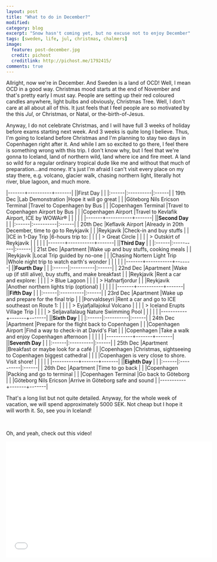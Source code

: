 ```yaml
---
layout: post
title: "What to do in December?"
modified:
category: blog
excerpt: "Snow hasn't coming yet, but no excuse not to enjoy December"
tags: [sweden, life, jul, christmas, chalmers]
image:
  feature: post-december.jpg
  credit: pichost
  creditlink: http://pichost.me/1792415/
comments: true
---
```


Allright, now we're in December. And Sweden is a land of OCD! Well, I mean OCD in a good way. Christmas mood starts at the end of November and that's pretty early I must say. People are setting up their red coloured candles anywhere, light bulbs and obviously, Christmas Tree. Well, I don't care at all about all of this. It just feels that I feel people are so motivated by the this *Jul*, or Christmas, or Natal, or the-birth-of-Jesus.

Anyway, I do not celebrate Christmas, and I will have full 3 weeks of holiday before exams starting next week. And 3 weeks is quite long I believe. Thus, I'm going to Iceland before Christmas and I'm planning to stay two days in Copenhagen right after it. And while I am so excited to go there, I feel there is something wrong with this trip. I don't know why, but I feel that we're gonna to Iceland, land of northern wild, land where ice and fire meet. A land so wild for a regular ordinary tropical dude like me and without that much of preparation...and money. It's just I'm afraid I can't visit every place on my stay there, e.g. volcano, glacier walk, chasing northern light, literally hot river, blue lagoon, and much more.


|-------+----------+-------|
||First Day | |
|:------|:----------|:------|
| 19th Dec 	|Lab Demonstration 		|Hope it will go great 			|
|			|Göteborg Nils Ericson Terminal 	|Travel to Copenhagen by Bus 	|
|			|Copenhagen Terminal 	|Travel to Copenhagen Airport by Bus 	|
|			|Copenhagen Airport 	|Travel to Kevlafik Airport, ICE by WOWAir® 	|
|		|			|		|
|-------+-----------+-------|
||**Second Day** | |
|:------|:----------|:------|
| 20th Dec 	|Keflavik Airport 		|Already in 20th December, time to go to Reykjavik	|
|			|Reykjavik 				|Check-in and buy stuffs 	|
|			|ICE in 1-Day Trip		|6-hours trip to:			|
|			|						|	> Great Circle				|
|			|						|	> Outskirt of Reykjavik		|
|		|			|		|
|-------+-----------+-------|
||**Third Day** | |
|:------|:----------|:------|
| 21st Dec	|Apartment				|Wake up and buy stuffs, cooking meals	|
|			|Reykjavik 				|Local Trip guided by no-one	|
|			|Chasing Nortern Light Trip |Whole night trip to watch earth's wonder	|
|		|			|		|
|-------+-----------+-------|
||**Fourth Day** | |
|:------|:----------|:------|
| 22nd Dec	|Apartment 				|Wake up (if still alive), buy stuffs, and make breakfast 	|
|			|Reykjavik				|Rent a car and explore: 	|
|			|						|	> Blue Lagoon	|
|			|						|	> Hafnarfjordur 	|
|			|Reykjavik				|Another northern lights trip (optional) 	|
|		|			|		|
|-------+-----------+-------|
||**Fifth Day** | |
|:------|:----------|:------|
| 23rd Dec	|Apartment				|Wake up and prepare for the final trip	|
|			|Þorvaldseyri			|Rent a car and go to ICE southeast on Route 1:	|
|			|						|	> Eyjafjallajokul Volcano	|
|			|						|	> Iceland Erupts Village Trip 	|
|			|						|	> Seljavallalaug Nature Swimming Pool 	|
|		|			|		|
|-----------+-------+-------|
||**Sixth Day** | |
|:------|:----------|:------|
| 24th Dec	|Apartment				|Prepare for the flight back to Copenhagen	|
|			|Copenhagen Airport		|Find a way to check-in at David's Flat	|
|			|Copenhagen				|Take a walk and enjoy Copenhagen afternoon	|
|		|			|		|
|-----------+-------+-------|
||**Seventh Day** | |
|:------|:----------|:------|
| 25th Dec	|Apartment				|Breakfast or maybe look for a café	|
|			|Copenhagen				|Christmas, sightseeing to Copenhagen biggest cathedral	|
|			|						|Copenhagen is very close to shore. Visit shore! 	|
|		|			|		|
|-----------+-------+-------|
||**Eighth Day** | |
|:------|:----------|:------|
| 26th Dec	|Apartment				|Time to go back	|
|			|Copenhagen				|Packing and go to terminal	|
|			|Copenhagen Terminal	|Go back to Göteborg	|
|			|Göteborg Nils Ericson	|Arrive in Göteborg safe and sound	|
|-----------+-------+-------|


That's a long list but not quite detailed. Anyway, for the whole week of vacation, we will spend approximately 5000 SEK. Not cheap but I hope it will worth it. So, see you in Iceland!

<br />

Oh, and yeah, check out this video!

<div style="text-align:center">
<iframe width="560" height="315" src="//www.youtube.com/embed/Nkkx_0nJ1sY" frameborder="0" allowfullscreen></iframe>
</div>


[^1]: Texture image courtesty of [PicHost](http://pichost.me/1792415/)